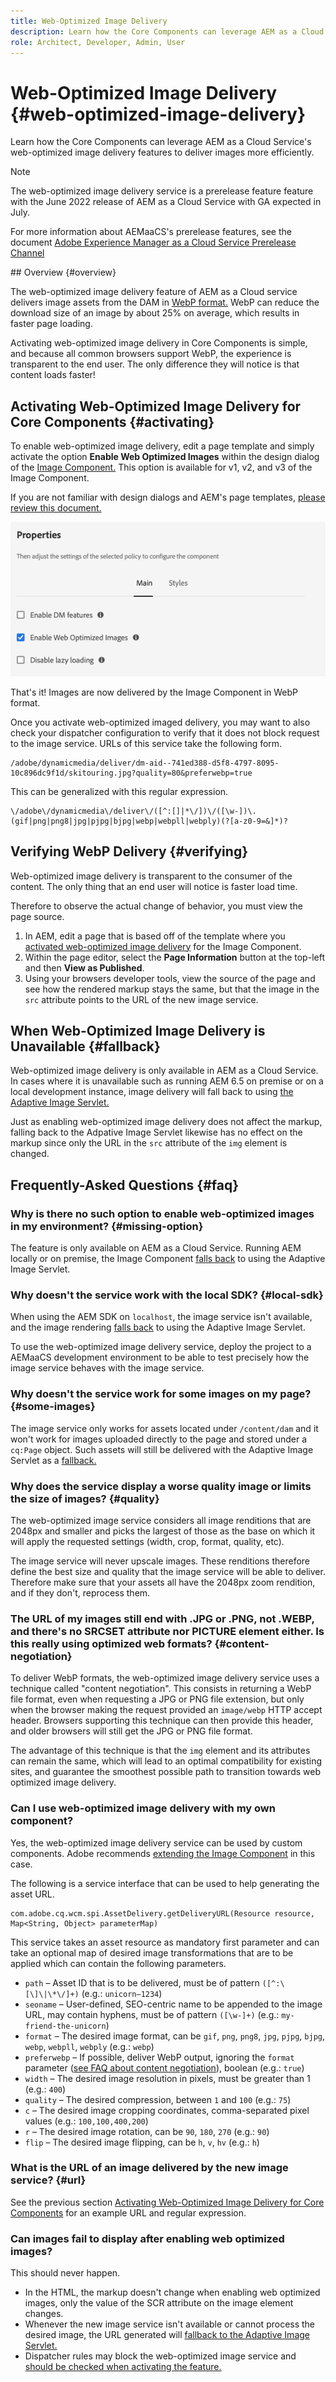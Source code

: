 ```yaml
---
title: Web-Optimized Image Delivery
description: Learn how the Core Components can leverage AEM as a Cloud Service's web-optimized image delivery features to deliver images more efficiently.
role: Architect, Developer, Admin, User
---
```


# Web-Optimized Image Delivery {#web-optimized-image-delivery}

Learn how the Core Components can leverage AEM as a Cloud Service's web-optimized image delivery features to deliver images more efficiently.

>[!NOTE]
>
>The web-optimized image delivery service is a prerelease feature feature with the June 2022 release of AEM as a Cloud Service with GA expected in July.
>
>For more information about AEMaaCS's prerelease features, see the document [Adobe Experience Manager as a Cloud Service Prerelease Channel](https://experienceleague.adobe.com/docs/experience-manager-cloud-service/content/release-notes/prerelease.html)

## Overview {#overview}

The web-optimized image delivery feature of AEM as a Cloud service delivers image assets from the DAM in [WebP format.](https://developers.google.com/speed/webp) WebP can reduce the download size of an image by about 25% on average, which results in faster page loading.

Activating web-optimized image delivery in Core Components is simple, and because all common browsers support WebP, the experience is transparent to the end user. The only difference they will notice is that content loads faster!

## Activating Web-Optimized Image Delivery for Core Components {#activating}

To enable web-optimized image delivery, edit a page template and simply activate the option **Enable Web Optimized Images** within the design dialog of the [Image Component.](/help/components/image.md#design-dialog) This option is available for v1, v2, and v3 of the Image Component.

If you are not familiar with design dialogs and AEM's page templates, [please review this document.](/help/get-started/authoring.md#pre-configuring-core-components)

![Enabling web-optimized image delivery in the design dialog](/help/assets/web-optimized-image-delivery.png)

That's it! Images are now delivered by the Image Component in WebP format.

Once you activate web-optimized imaged delivery, you may want to also check your dispatcher configuration to verify that it does not block request to the image service. URLs of this service take the following form.

```text
/adobe/dynamicmedia/deliver/dm-aid--741ed388-d5f8-4797-8095-10c896dc9f1d/skitouring.jpg?quality=80&preferwebp=true
```

This can be generalized with this regular expression.

```text
\/adobe\/dynamicmedia\/deliver\/([^:[]|*\/])\/([\w-])\.(gif|png|png8|jpg|pjpg|bjpg|webp|webpll|webply)(?[a-z0-9=&]*)?
```

## Verifying WebP Delivery {#verifying}

Web-optimized image delivery is transparent to the consumer of the content. The only thing that an end user will notice is faster load time.

Therefore to observe the actual change of behavior, you must view the page source.

1. In AEM, edit a page that is based off of the template where you [activated web-optimized image delivery](#activating) for the Image Component.
1. Within the page editor, select the **Page Information** button at the top-left and then **View as Published**.
1. Using your browsers developer tools, view the source of the page and see how the rendered markup stays the same, but that the image in the `src` attribute points to the URL of the new image service.

## When Web-Optimized Image Delivery is Unavailable {#fallback}

Web-optimized image delivery is only available in AEM as a Cloud Service. In cases where it is unavailable such as running AEM 6.5 on premise or on a local development instance, image delivery will fall back to using [the Adaptive Image Servlet.](/help/developing/adaptive-image-servlet.md)

Just as enabling web-optimized image delivery does not affect the markup, falling back to the Adpative Image Servlet likewise has no effect on the markup since only the URL in the `src` attribute of the `img` element is changed.

## Frequently-Asked Questions {#faq}

### Why is there no such option to enable web-optimized images in my environment? {#missing-option}

The feature is only available on AEM as a Cloud Service. Running AEM locally or on premise, the Image Component [falls back](#fallback) to using the Adaptive Image Servlet.

### Why doesn't the service work with the local SDK? {#local-sdk}

When using the AEM SDK on `localhost`, the image service isn't available, and the image rendering [falls back](#fallback) to using the Adaptive Image Servlet.

To use the web-optimized image delivery service, deploy the project to a AEMaaCS development environment to be able to test precisely how the image service behaves with the image service.

### Why doesn't the service work for some images on my page? {#some-images}

The image service only works for assets located under `/content/dam` and it won't work for images uploaded directly to the page and stored under a `cq:Page` object. Such assets will still be delivered with the Adaptive Image Servlet as a [fallback.](#fallback)

### Why does the service display a worse quality image or  limits the size of images? {#quality}

The web-optimized image service considers all image renditions that are 2048px and smaller and picks the largest of those as the base on which it will apply the requested settings (width, crop, format, quality, etc). 

The image service will never upscale images. These renditions therefore define the best size and quality that the image service will be able to deliver. Therefore make sure that your assets all have the 2048px zoom rendition, and if they don't, reprocess them.

### The URL of my images still end with .JPG or .PNG, not .WEBP, and there's no SRCSET attribute nor PICTURE element either. Is this really using optimized web formats? {#content-negotiation}

To deliver WebP formats, the web-optimized image delivery service uses a technique called "content negotiation". This consists in returning a WebP file format, even when requesting a JPG or PNG file extension, but only when the browser making the request provided an `image/webp` HTTP accept header. Browsers supporting this technique can then provide this header, and older browsers will still get the JPG or PNG file format.

The advantage of this technique is that the `img` element and its attributes can remain the same, which will lead to an optimal compatibility for existing sites, and guarantee the smoothest possible path to transition towards web optimized image delivery.

### Can I use web-optimized image delivery with my own component?

Yes, the web-optimized image delivery service can be used by custom components. Adobe recommends [extending the Image Component](/help/developing/customizing.md) in this case.

The following is a service interface that can be used to help generating the asset URL.

```
com.adobe.cq.wcm.spi.AssetDelivery.getDeliveryURL(Resource resource, Map<String, Object> parameterMap)
```

This service takes an asset resource as mandatory first parameter and can take an optional map of desired image transformations that are to be applied which can contain the following parameters.

* `path` – Asset ID that is to be delivered, must be of pattern `([^:\[\]\|\*\/]+)` (e.g.: `unicorn–1234`)
* `seoname` – User-defined, SEO-centric name to be appended to the image URL, may contain hyphens, must be of pattern `([\w-]+)` (e.g.: `my-friend-the-unicorn`)
* `format` – The desired image format, can be `gif`, `png`, `png8`, `jpg`, `pjpg`, `bjpg`, `webp`, `webpll`, `webply` (e.g.: `webp`)
* `preferwebp` – If possible, deliver WebP output, ignoring the `format` parameter ([see FAQ about content negotiation](#content-negotiation)), boolean (e.g.: `true`)
* `width` – The desired image resolution in pixels, must be greater than 1 (e.g.: `400`)
* `quality` – The desired compression, between `1` and `100` (e.g.: `75`)
* `c` – The desired image cropping coordinates, comma-separated pixel values (e.g.: `100,100,400,200`)
* `r` – The desired image rotation, can be `90`, `180`, `270` (e.g.: `90`)
* `flip` – The desired image flipping, can be `h`, `v`, `hv` (e.g.: `h`)

### What is the URL of an image delivered by the new image service? {#url}

See the previous section [Activating Web-Optimized Image Delivery for Core Components](#activating) for an example URL and regular expression.

### Can images fail to display after enabling web optimized images?

This should never happen.

* In the HTML, the markup doesn't change when enabling web optimized images, only the value of the SCR attribute on the image element changes.
* Whenever the new image service isn't available or cannot process the desired image, the URL generated will [fallback to the Adaptive Image Servlet.](#fallback)
* Dispatcher rules may block the web-optimized image service and [should be checked when activating the feature.](#activating)
